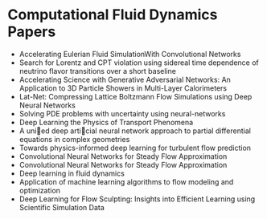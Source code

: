 # Computational Fluid Dynamics Papers

<ul>

                             

 <li><a target="_blank" href="https://github.com/manjunath5496/Computational-Fluid-DynamiComputational-Fluid-Dynamics-Papers/blob/master/c(1).pdf" style="text-decoration:none;">Accelerating Eulerian Fluid SimulationWith Convolutional Networks</a></li>

 <li><a target="_blank" href="https://github.com/manjunath5496/Computational-Fluid-Dynamics-Papers/blob/master/c(2).pdf" style="text-decoration:none;">Search for Lorentz and CPT violation using sidereal time dependence of neutrino flavor transitions over a short baseline</a></li>

<li><a target="_blank" href="https://github.com/manjunath5496/Computational-Fluid-Dynamics-Papers/blob/master/c(3).pdf" style="text-decoration:none;">Accelerating Science with Generative Adversarial Networks: An Application to 3D Particle Showers in Multi-Layer Calorimeters</a></li>
 <li><a target="_blank" href="https://github.com/manjunath5496/Computational-Fluid-Dynamics-Papers/blob/master/c(4).pdf" style="text-decoration:none;">Lat-Net: Compressing Lattice Boltzmann Flow Simulations using Deep Neural Networks</a></li>                              
<li><a target="_blank" href="https://github.com/manjunath5496/Computational-Fluid-Dynamics-Papers/blob/master/c(5).pdf" style="text-decoration:none;">Solving PDE problems with uncertainty using neural-networks</a></li>
<li><a target="_blank" href="https://github.com/manjunath5496/Computational-Fluid-Dynamics-Papers/blob/master/c(6).pdf" style="text-decoration:none;">Deep Learning the Physics of Transport Phenomena</a></li>
 <li><a target="_blank" href="https://github.com/manjunath5496/Computational-Fluid-Dynamics-Papers/blob/master/c(7).pdf" style="text-decoration:none;">A unied deep articial neural network approach to partial differential equations in complex geometries</a></li>

 <li><a target="_blank" href="https://github.com/manjunath5496/Computational-Fluid-Dynamics-Papers/blob/master/c(8).pdf" style="text-decoration:none;"> Towards physics-informed deep learning for turbulent flow prediction </a></li>
   <li><a target="_blank" href="https://github.com/manjunath5496/Computational-Fluid-Dynamics-Papers/blob/master/c(9).pdf" style="text-decoration:none;">Convolutional Neural Networks for Steady Flow Approximation</a></li>
  
   
 <li><a target="_blank" href="https://github.com/manjunath5496/Computational-Fluid-Dynamics-Papers/blob/master/c(10).pdf" style="text-decoration:none;">Convolutional Neural Networks for Steady Flow Approximation </a></li>                              
<li><a target="_blank" href="https://github.com/manjunath5496/Computational-Fluid-Dynamics-Papers/blob/master/c(11).pdf" style="text-decoration:none;">Deep learning in fluid
dynamics</a></li>
<li><a target="_blank" href="https://github.com/manjunath5496/Computational-Fluid-Dynamics-Papers/blob/master/c(12).pdf" style="text-decoration:none;">Application of machine learning algorithms to flow modeling and optimization</a></li>
<li><a target="_blank" href="https://github.com/manjunath5496/Computational-Fluid-Dynamics-Papers/blob/master/c(13).pdf" style="text-decoration:none;">Deep Learning for Flow Sculpting: Insights into Efficient Learning using Scientific Simulation Data</a></li>

</ul>
